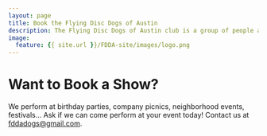 ```yaml
---
layout: page
title: Book the Flying Disc Dogs of Austin
description: The Flying Disc Dogs of Austin club is a group of people and their dogs who meet to play games with flying discs and who compete in disc dog competitions.
image:
  feature: {{ site.url }}/FDDA-site/images/logo.png
---
```


# Want to Book a Show?

We perform at birthday parties, company picnics, neighborhood events, festivals... Ask if we can come perform at your event today! Contact us at [fddadogs@gmail.com](fddadogs@gmail.com).
